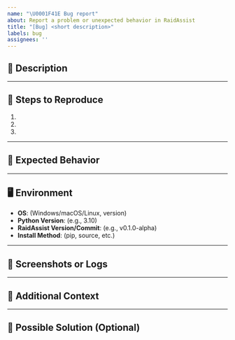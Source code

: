 ```yaml
---
name: "\U0001F41E Bug report"
about: Report a problem or unexpected behavior in RaidAssist
title: "[Bug] <short description>"
labels: bug
assignees: ''
---
```


## 🐞 Description

<!-- A clear and concise description of what the bug is. What went wrong? -->

---

## 🔁 Steps to Reproduce

1. <!-- Step one: e.g., Launch app -->
2. <!-- Step two: e.g., Click on 'Overlay' -->
3. <!-- ... -->

---

## 🤔 Expected Behavior

<!-- What did you expect to happen? -->

---

## 🖥️ Environment

- **OS**: (Windows/macOS/Linux, version)
- **Python Version**: (e.g., 3.10)
- **RaidAssist Version/Commit**: (e.g., v0.1.0-alpha)
- **Install Method**: (pip, source, etc.)

---

## 📸 Screenshots or Logs

<!-- Attach screenshots, error logs, or crash dumps if applicable -->

---

## 📝 Additional Context

<!-- Any other information or context about the problem -->

---

## 📣 Possible Solution (Optional)

<!-- Suggest a fix or possible reason, if you have one -->
